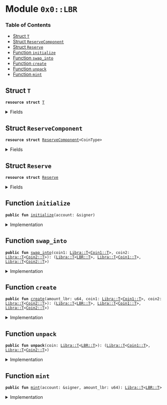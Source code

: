 
<a name="0x0_LBR"></a>

# Module `0x0::LBR`

### Table of Contents

-  [Struct `T`](#0x0_LBR_T)
-  [Struct `ReserveComponent`](#0x0_LBR_ReserveComponent)
-  [Struct `Reserve`](#0x0_LBR_Reserve)
-  [Function `initialize`](#0x0_LBR_initialize)
-  [Function `swap_into`](#0x0_LBR_swap_into)
-  [Function `create`](#0x0_LBR_create)
-  [Function `unpack`](#0x0_LBR_unpack)
-  [Function `mint`](#0x0_LBR_mint)



<a name="0x0_LBR_T"></a>

## Struct `T`



<pre><code><b>resource</b> <b>struct</b> <a href="#0x0_LBR_T">T</a>
</code></pre>



<details>
<summary>Fields</summary>


<dl>
<dt>

<code>dummy_field: bool</code>
</dt>
<dd>

</dd>
</dl>


</details>

<a name="0x0_LBR_ReserveComponent"></a>

## Struct `ReserveComponent`



<pre><code><b>resource</b> <b>struct</b> <a href="#0x0_LBR_ReserveComponent">ReserveComponent</a>&lt;CoinType&gt;
</code></pre>



<details>
<summary>Fields</summary>


<dl>
<dt>

<code>ratio: <a href="FixedPoint32.md#0x0_FixedPoint32_T">FixedPoint32::T</a></code>
</dt>
<dd>

</dd>
<dt>

<code>backing: <a href="Libra.md#0x0_Libra_T">Libra::T</a>&lt;CoinType&gt;</code>
</dt>
<dd>

</dd>
</dl>


</details>

<a name="0x0_LBR_Reserve"></a>

## Struct `Reserve`



<pre><code><b>resource</b> <b>struct</b> <a href="#0x0_LBR_Reserve">Reserve</a>
</code></pre>



<details>
<summary>Fields</summary>


<dl>
<dt>

<code>mint_cap: <a href="Libra.md#0x0_Libra_MintCapability">Libra::MintCapability</a>&lt;<a href="#0x0_LBR_T">LBR::T</a>&gt;</code>
</dt>
<dd>

</dd>
<dt>

<code>burn_cap: <a href="Libra.md#0x0_Libra_BurnCapability">Libra::BurnCapability</a>&lt;<a href="#0x0_LBR_T">LBR::T</a>&gt;</code>
</dt>
<dd>

</dd>
<dt>

<code>preburn_cap: <a href="Libra.md#0x0_Libra_Preburn">Libra::Preburn</a>&lt;<a href="#0x0_LBR_T">LBR::T</a>&gt;</code>
</dt>
<dd>

</dd>
<dt>

<code>coin1: <a href="#0x0_LBR_ReserveComponent">LBR::ReserveComponent</a>&lt;<a href="Coin1.md#0x0_Coin1_T">Coin1::T</a>&gt;</code>
</dt>
<dd>

</dd>
<dt>

<code>coin2: <a href="#0x0_LBR_ReserveComponent">LBR::ReserveComponent</a>&lt;<a href="Coin2.md#0x0_Coin2_T">Coin2::T</a>&gt;</code>
</dt>
<dd>

</dd>
</dl>


</details>

<a name="0x0_LBR_initialize"></a>

## Function `initialize`



<pre><code><b>public</b> <b>fun</b> <a href="#0x0_LBR_initialize">initialize</a>(account: &signer)
</code></pre>



<details>
<summary>Implementation</summary>


<pre><code><b>public</b> <b>fun</b> <a href="#0x0_LBR_initialize">initialize</a>(account: &signer) {
    // Register the <a href="#0x0_LBR">LBR</a> currency.
    <b>let</b> (mint_cap, burn_cap) = <a href="Libra.md#0x0_Libra_register_currency">Libra::register_currency</a>&lt;<a href="#0x0_LBR_T">T</a>&gt;(
        account,
        <a href="FixedPoint32.md#0x0_FixedPoint32_create_from_rational">FixedPoint32::create_from_rational</a>(1, 1), // exchange rate <b>to</b> <a href="#0x0_LBR">LBR</a>
        <b>true</b>,    // is_synthetic
        1000000, // scaling_factor = 10^6
        1000,    // fractional_part = 10^3
        b"<a href="#0x0_LBR">LBR</a>"
    );
    <b>let</b> preburn_cap = <a href="Libra.md#0x0_Libra_new_preburn_with_capability">Libra::new_preburn_with_capability</a>(&burn_cap);
    <b>let</b> coin1 = <a href="#0x0_LBR_ReserveComponent">ReserveComponent</a>&lt;<a href="Coin1.md#0x0_Coin1_T">Coin1::T</a>&gt; {
        ratio: <a href="FixedPoint32.md#0x0_FixedPoint32_create_from_rational">FixedPoint32::create_from_rational</a>(1, 2),
        backing: <a href="Libra.md#0x0_Libra_zero">Libra::zero</a>&lt;<a href="Coin1.md#0x0_Coin1_T">Coin1::T</a>&gt;(),
    };
    <b>let</b> coin2 = <a href="#0x0_LBR_ReserveComponent">ReserveComponent</a>&lt;<a href="Coin2.md#0x0_Coin2_T">Coin2::T</a>&gt; {
        ratio: <a href="FixedPoint32.md#0x0_FixedPoint32_create_from_rational">FixedPoint32::create_from_rational</a>(1, 2),
        backing: <a href="Libra.md#0x0_Libra_zero">Libra::zero</a>&lt;<a href="Coin2.md#0x0_Coin2_T">Coin2::T</a>&gt;(),
    };
    move_to(account, <a href="#0x0_LBR_Reserve">Reserve</a> { mint_cap, burn_cap, preburn_cap, coin1, coin2 });
}
</code></pre>



</details>

<a name="0x0_LBR_swap_into"></a>

## Function `swap_into`



<pre><code><b>public</b> <b>fun</b> <a href="#0x0_LBR_swap_into">swap_into</a>(coin1: <a href="Libra.md#0x0_Libra_T">Libra::T</a>&lt;<a href="Coin1.md#0x0_Coin1_T">Coin1::T</a>&gt;, coin2: <a href="Libra.md#0x0_Libra_T">Libra::T</a>&lt;<a href="Coin2.md#0x0_Coin2_T">Coin2::T</a>&gt;): (<a href="Libra.md#0x0_Libra_T">Libra::T</a>&lt;<a href="#0x0_LBR_T">LBR::T</a>&gt;, <a href="Libra.md#0x0_Libra_T">Libra::T</a>&lt;<a href="Coin1.md#0x0_Coin1_T">Coin1::T</a>&gt;, <a href="Libra.md#0x0_Libra_T">Libra::T</a>&lt;<a href="Coin2.md#0x0_Coin2_T">Coin2::T</a>&gt;)
</code></pre>



<details>
<summary>Implementation</summary>


<pre><code><b>public</b> <b>fun</b> <a href="#0x0_LBR_swap_into">swap_into</a>(
    coin1: <a href="Libra.md#0x0_Libra_T">Libra::T</a>&lt;<a href="Coin1.md#0x0_Coin1_T">Coin1::T</a>&gt;,
    coin2: <a href="Libra.md#0x0_Libra_T">Libra::T</a>&lt;<a href="Coin2.md#0x0_Coin2_T">Coin2::T</a>&gt;
): (<a href="Libra.md#0x0_Libra_T">Libra::T</a>&lt;<a href="#0x0_LBR_T">T</a>&gt;, <a href="Libra.md#0x0_Libra_T">Libra::T</a>&lt;<a href="Coin1.md#0x0_Coin1_T">Coin1::T</a>&gt;, <a href="Libra.md#0x0_Libra_T">Libra::T</a>&lt;<a href="Coin2.md#0x0_Coin2_T">Coin2::T</a>&gt;)
<b>acquires</b> <a href="#0x0_LBR_Reserve">Reserve</a> {
    <b>let</b> reserve = borrow_global_mut&lt;<a href="#0x0_LBR_Reserve">Reserve</a>&gt;(0xA550C18);
    <b>let</b> coin1_value = <a href="Libra.md#0x0_Libra_value">Libra::value</a>(&coin1);
    <b>let</b> coin2_value = <a href="Libra.md#0x0_Libra_value">Libra::value</a>(&coin2);
    <b>if</b> (coin1_value &lt;= 1 || coin2_value &lt;= 1) <b>return</b> (<a href="Libra.md#0x0_Libra_zero">Libra::zero</a>&lt;<a href="#0x0_LBR_T">T</a>&gt;(), coin1, coin2);
    <b>let</b> lbr_num_coin1 = <a href="FixedPoint32.md#0x0_FixedPoint32_divide_u64">FixedPoint32::divide_u64</a>(coin1_value - 1, *&reserve.coin1.ratio);
    <b>let</b> lbr_num_coin2 = <a href="FixedPoint32.md#0x0_FixedPoint32_divide_u64">FixedPoint32::divide_u64</a>(coin2_value - 1, *&reserve.coin2.ratio);
    <b>let</b> num_lbr = <b>if</b> (lbr_num_coin2 &lt; lbr_num_coin1) {
        lbr_num_coin2
    } <b>else</b> {
        lbr_num_coin1
    };
    <a href="#0x0_LBR_create">create</a>(num_lbr, coin1, coin2)
}
</code></pre>



</details>

<a name="0x0_LBR_create"></a>

## Function `create`



<pre><code><b>public</b> <b>fun</b> <a href="#0x0_LBR_create">create</a>(amount_lbr: u64, coin1: <a href="Libra.md#0x0_Libra_T">Libra::T</a>&lt;<a href="Coin1.md#0x0_Coin1_T">Coin1::T</a>&gt;, coin2: <a href="Libra.md#0x0_Libra_T">Libra::T</a>&lt;<a href="Coin2.md#0x0_Coin2_T">Coin2::T</a>&gt;): (<a href="Libra.md#0x0_Libra_T">Libra::T</a>&lt;<a href="#0x0_LBR_T">LBR::T</a>&gt;, <a href="Libra.md#0x0_Libra_T">Libra::T</a>&lt;<a href="Coin1.md#0x0_Coin1_T">Coin1::T</a>&gt;, <a href="Libra.md#0x0_Libra_T">Libra::T</a>&lt;<a href="Coin2.md#0x0_Coin2_T">Coin2::T</a>&gt;)
</code></pre>



<details>
<summary>Implementation</summary>


<pre><code><b>public</b> <b>fun</b> <a href="#0x0_LBR_create">create</a>(
    amount_lbr: u64,
    coin1: <a href="Libra.md#0x0_Libra_T">Libra::T</a>&lt;<a href="Coin1.md#0x0_Coin1_T">Coin1::T</a>&gt;,
    coin2: <a href="Libra.md#0x0_Libra_T">Libra::T</a>&lt;<a href="Coin2.md#0x0_Coin2_T">Coin2::T</a>&gt;
): (<a href="Libra.md#0x0_Libra_T">Libra::T</a>&lt;<a href="#0x0_LBR_T">T</a>&gt;, <a href="Libra.md#0x0_Libra_T">Libra::T</a>&lt;<a href="Coin1.md#0x0_Coin1_T">Coin1::T</a>&gt;, <a href="Libra.md#0x0_Libra_T">Libra::T</a>&lt;<a href="Coin2.md#0x0_Coin2_T">Coin2::T</a>&gt;)
<b>acquires</b> <a href="#0x0_LBR_Reserve">Reserve</a> {
    <b>if</b> (amount_lbr == 0) <b>return</b> (<a href="Libra.md#0x0_Libra_zero">Libra::zero</a>&lt;<a href="#0x0_LBR_T">T</a>&gt;(), coin1, coin2);
    <b>let</b> reserve = borrow_global_mut&lt;<a href="#0x0_LBR_Reserve">Reserve</a>&gt;(0xA550C18);
    <b>let</b> num_coin1 = 1 + <a href="FixedPoint32.md#0x0_FixedPoint32_multiply_u64">FixedPoint32::multiply_u64</a>(amount_lbr, *&reserve.coin1.ratio);
    <b>let</b> num_coin2 = 1 + <a href="FixedPoint32.md#0x0_FixedPoint32_multiply_u64">FixedPoint32::multiply_u64</a>(amount_lbr, *&reserve.coin2.ratio);
    <b>let</b> coin1_exact = <a href="Libra.md#0x0_Libra_withdraw">Libra::withdraw</a>(&<b>mut</b> coin1, num_coin1);
    <b>let</b> coin2_exact = <a href="Libra.md#0x0_Libra_withdraw">Libra::withdraw</a>(&<b>mut</b> coin2, num_coin2);
    <a href="Libra.md#0x0_Libra_deposit">Libra::deposit</a>(&<b>mut</b> reserve.coin1.backing, coin1_exact);
    <a href="Libra.md#0x0_Libra_deposit">Libra::deposit</a>(&<b>mut</b> reserve.coin2.backing, coin2_exact);
    (<a href="Libra.md#0x0_Libra_mint_with_capability">Libra::mint_with_capability</a>&lt;<a href="#0x0_LBR_T">T</a>&gt;(amount_lbr, &reserve.mint_cap), coin1, coin2)
}
</code></pre>



</details>

<a name="0x0_LBR_unpack"></a>

## Function `unpack`



<pre><code><b>public</b> <b>fun</b> <b>unpack</b>(coin: <a href="Libra.md#0x0_Libra_T">Libra::T</a>&lt;<a href="#0x0_LBR_T">LBR::T</a>&gt;): (<a href="Libra.md#0x0_Libra_T">Libra::T</a>&lt;<a href="Coin1.md#0x0_Coin1_T">Coin1::T</a>&gt;, <a href="Libra.md#0x0_Libra_T">Libra::T</a>&lt;<a href="Coin2.md#0x0_Coin2_T">Coin2::T</a>&gt;)
</code></pre>



<details>
<summary>Implementation</summary>


<pre><code><b>public</b> <b>fun</b> <b>unpack</b>(coin: <a href="Libra.md#0x0_Libra_T">Libra::T</a>&lt;<a href="#0x0_LBR_T">T</a>&gt;): (<a href="Libra.md#0x0_Libra_T">Libra::T</a>&lt;<a href="Coin1.md#0x0_Coin1_T">Coin1::T</a>&gt;, <a href="Libra.md#0x0_Libra_T">Libra::T</a>&lt;<a href="Coin2.md#0x0_Coin2_T">Coin2::T</a>&gt;)
<b>acquires</b> <a href="#0x0_LBR_Reserve">Reserve</a> {
    <b>let</b> reserve = borrow_global_mut&lt;<a href="#0x0_LBR_Reserve">Reserve</a>&gt;(0xA550C18);
    <b>let</b> ratio_multiplier = <a href="Libra.md#0x0_Libra_value">Libra::value</a>(&coin);
    <b>let</b> sender = Transaction::sender();
    <a href="Libra.md#0x0_Libra_preburn_with_resource">Libra::preburn_with_resource</a>(coin, &<b>mut</b> reserve.preburn_cap, sender);
    <a href="Libra.md#0x0_Libra_burn_with_resource_cap">Libra::burn_with_resource_cap</a>(&<b>mut</b> reserve.preburn_cap, sender, &reserve.burn_cap);
    <b>let</b> coin1_amount = <a href="FixedPoint32.md#0x0_FixedPoint32_multiply_u64">FixedPoint32::multiply_u64</a>(ratio_multiplier, *&reserve.coin1.ratio);
    <b>let</b> coin2_amount = <a href="FixedPoint32.md#0x0_FixedPoint32_multiply_u64">FixedPoint32::multiply_u64</a>(ratio_multiplier, *&reserve.coin2.ratio);
    <b>let</b> coin1 = <a href="Libra.md#0x0_Libra_withdraw">Libra::withdraw</a>(&<b>mut</b> reserve.coin1.backing, coin1_amount);
    <b>let</b> coin2 = <a href="Libra.md#0x0_Libra_withdraw">Libra::withdraw</a>(&<b>mut</b> reserve.coin2.backing, coin2_amount);
    (coin1, coin2)
}
</code></pre>



</details>

<a name="0x0_LBR_mint"></a>

## Function `mint`



<pre><code><b>public</b> <b>fun</b> <a href="#0x0_LBR_mint">mint</a>(account: &signer, amount_lbr: u64): <a href="Libra.md#0x0_Libra_T">Libra::T</a>&lt;<a href="#0x0_LBR_T">LBR::T</a>&gt;
</code></pre>



<details>
<summary>Implementation</summary>


<pre><code><b>public</b> <b>fun</b> <a href="#0x0_LBR_mint">mint</a>(account: &signer, amount_lbr: u64): <a href="Libra.md#0x0_Libra_T">Libra::T</a>&lt;<a href="#0x0_LBR_T">T</a>&gt; <b>acquires</b> <a href="#0x0_LBR_Reserve">Reserve</a> {
    <b>let</b> reserve = borrow_global&lt;<a href="#0x0_LBR_Reserve">Reserve</a>&gt;(0xA550C18);
    <b>let</b> num_coin1 = 1 + <a href="FixedPoint32.md#0x0_FixedPoint32_multiply_u64">FixedPoint32::multiply_u64</a>(amount_lbr, *&reserve.coin1.ratio);
    <b>let</b> num_coin2 = 1 + <a href="FixedPoint32.md#0x0_FixedPoint32_multiply_u64">FixedPoint32::multiply_u64</a>(amount_lbr, *&reserve.coin2.ratio);
    <b>let</b> coin1 = <a href="Libra.md#0x0_Libra_mint">Libra::mint</a>&lt;<a href="Coin1.md#0x0_Coin1_T">Coin1::T</a>&gt;(account, num_coin1);
    <b>let</b> coin2 = <a href="Libra.md#0x0_Libra_mint">Libra::mint</a>&lt;<a href="Coin2.md#0x0_Coin2_T">Coin2::T</a>&gt;(account, num_coin2);
    <b>let</b> (lbr, leftover1, leftover2) = <a href="#0x0_LBR_create">create</a>(amount_lbr, coin1, coin2);
    <a href="Libra.md#0x0_Libra_destroy_zero">Libra::destroy_zero</a>(leftover1);
    <a href="Libra.md#0x0_Libra_destroy_zero">Libra::destroy_zero</a>(leftover2);
    lbr
}
</code></pre>



</details>
